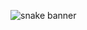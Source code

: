![snake banner](https://github.com/chloe0524/personal_testing/assets/127857895/3bb8f604-2e06-4185-af03-eded60c268bb)
